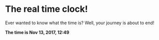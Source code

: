# The real time clock!

Ever wanted to know what the time is? Well, your journey is about to end!

**The time is Nov 13, 2017, 12:49**